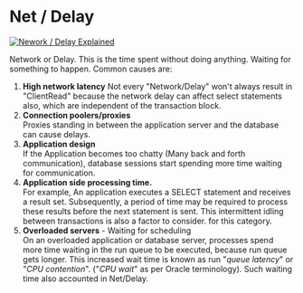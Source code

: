 # Net / Delay
[![Nework / Delay Explained](https://img.youtube.com/vi/v5Y9YT44rOY/0.jpg)](https://youtu.be/v5Y9YT44rOY)

Network or Delay. This is the time spent without doing anything. Waiting for something to happen. 
Common causes are:
1. **High network latency** 
 Not every "Network/Delay" won't always result in "ClientRead" because the network delay can affect select statements also, which are independent of the transaction block.
2. **Connection poolers/proxies**  
 Proxies standing in between the application server and the database can cause delays.
3. **Application design**  
If the Application becomes too chatty (Many back and forth communication), database sessions start spending more time waiting for communication.
4. **Application side processing time.**  
For example, An application executes a SELECT statement and receives a result set. Subsequently, a period of time may be required to process these results before the next statement is sent. This intermittent idling between transactions is also a factor to consider.
for this category.
5. **Overloaded servers** - Waiting for scheduling  
On an overloaded application or database server, processes spend more time waiting in the run queue to be executed, because run queue gets longer. This increased wait time is known as run "*queue latency*" or "*CPU contention*".  ("*CPU wait*" as per Oracle terminology).
Such waiting time also accounted in Net/Delay.
